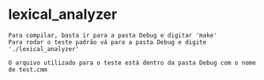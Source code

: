 # lexical_analyzer
	Para compilar, basta ir para a pasta Debug e digitar 'make'
	Para rodar o teste padrão vá para a pasta Debug e digite './lexical_analyzer'
	
	O arquivo utilizado para o teste está dentro da pasta Debug com o nome de test.cmm